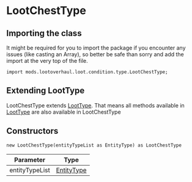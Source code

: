 # LootChestType

## Importing the class

It might be required for you to import the package if you encounter any issues (like casting an Array), so better be safe than sorry and add the import at the very top of the file.
```zenscript
import mods.lootoverhaul.loot.condition.type.LootChestType;
```


## Extending LootType

LootChestType extends [LootType](/mods/lootoverhaul/loot/condition/type/LootType). That means all methods available in [LootType](/mods/lootoverhaul/loot/condition/type/LootType) are also available in LootChestType

## Constructors


```zenscript
new LootChestType(entityTypeList as EntityType) as LootChestType
```
|   Parameter    |                     Type                     |
|----------------|----------------------------------------------|
| entityTypeList | [EntityType](/vanilla/api/entity/EntityType) |



